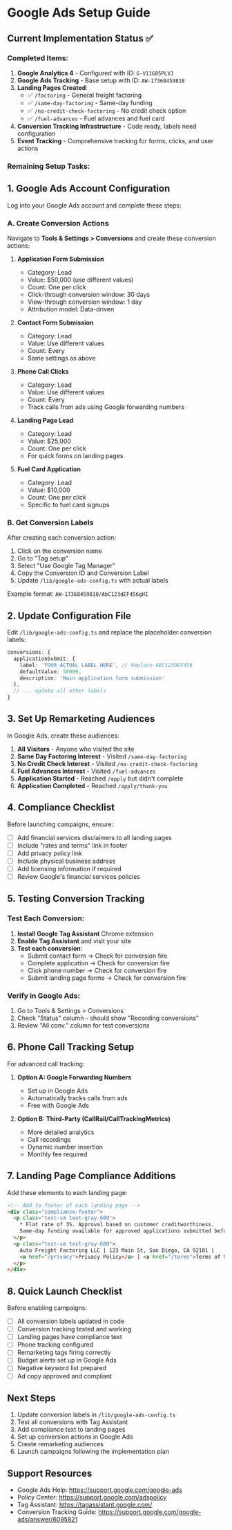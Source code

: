 # Google Ads Setup Guide

## Current Implementation Status ✅

### Completed Items:
1. **Google Analytics 4** - Configured with ID: `G-V11G85PLVJ`
2. **Google Ads Tracking** - Base setup with ID: `AW-17368459818`
3. **Landing Pages Created**:
   - ✅ `/factoring` - General freight factoring
   - ✅ `/same-day-factoring` - Same-day funding
   - ✅ `/no-credit-check-factoring` - No credit check option
   - ✅ `/fuel-advances` - Fuel advances and fuel card
4. **Conversion Tracking Infrastructure** - Code ready, labels need configuration
5. **Event Tracking** - Comprehensive tracking for forms, clicks, and user actions

### Remaining Setup Tasks:

## 1. Google Ads Account Configuration

Log into your Google Ads account and complete these steps:

### A. Create Conversion Actions

Navigate to **Tools & Settings > Conversions** and create these conversion actions:

1. **Application Form Submission**
   - Category: Lead
   - Value: $50,000 (use different values)
   - Count: One per click
   - Click-through conversion window: 30 days
   - View-through conversion window: 1 day
   - Attribution model: Data-driven

2. **Contact Form Submission**
   - Category: Lead
   - Value: Use different values
   - Count: Every
   - Same settings as above

3. **Phone Call Clicks**
   - Category: Lead
   - Value: Use different values
   - Count: Every
   - Track calls from ads using Google forwarding numbers

4. **Landing Page Lead**
   - Category: Lead
   - Value: $25,000
   - Count: One per click
   - For quick forms on landing pages

5. **Fuel Card Application**
   - Category: Lead
   - Value: $10,000
   - Count: One per click
   - Specific to fuel card signups

### B. Get Conversion Labels

After creating each conversion action:
1. Click on the conversion name
2. Go to "Tag setup"
3. Select "Use Google Tag Manager"
4. Copy the Conversion ID and Conversion Label
5. Update `/lib/google-ads-config.ts` with actual labels

Example format: `AW-17368459818/AbC123dEF456gHI`

## 2. Update Configuration File

Edit `/lib/google-ads-config.ts` and replace the placeholder conversion labels:

```typescript
conversions: {
  applicationSubmit: {
    label: 'YOUR_ACTUAL_LABEL_HERE', // Replace ABC123DEF456
    defaultValue: 50000,
    description: 'Main application form submission'
  },
  // ... update all other labels
}
```

## 3. Set Up Remarketing Audiences

In Google Ads, create these audiences:

1. **All Visitors** - Anyone who visited the site
2. **Same Day Factoring Interest** - Visited `/same-day-factoring`
3. **No Credit Check Interest** - Visited `/no-credit-check-factoring`
4. **Fuel Advances Interest** - Visited `/fuel-advances`
5. **Application Started** - Reached `/apply` but didn't complete
6. **Application Completed** - Reached `/apply/thank-you`

## 4. Compliance Checklist

Before launching campaigns, ensure:

- [ ] Add financial services disclaimers to all landing pages
- [ ] Include "rates and terms" link in footer
- [ ] Add privacy policy link
- [ ] Include physical business address
- [ ] Add licensing information if required
- [ ] Review Google's financial services policies

## 5. Testing Conversion Tracking

### Test Each Conversion:

1. **Install Google Tag Assistant** Chrome extension
2. **Enable Tag Assistant** and visit your site
3. **Test each conversion**:
   - Submit contact form → Check for conversion fire
   - Complete application → Check for conversion fire
   - Click phone number → Check for conversion fire
   - Submit landing page forms → Check for conversion fire

### Verify in Google Ads:
1. Go to Tools & Settings > Conversions
2. Check "Status" column - should show "Recording conversions"
3. Review "All conv." column for test conversions

## 6. Phone Call Tracking Setup

For advanced call tracking:

1. **Option A: Google Forwarding Numbers**
   - Set up in Google Ads
   - Automatically tracks calls from ads
   - Free with Google Ads

2. **Option B: Third-Party (CallRail/CallTrackingMetrics)**
   - More detailed analytics
   - Call recordings
   - Dynamic number insertion
   - Monthly fee required

## 7. Landing Page Compliance Additions

Add these elements to each landing page:

```html
<!-- Add to footer of each landing page -->
<div class="compliance-footer">
  <p class="text-sm text-gray-600">
    * Flat rate of 3%. Approval based on customer creditworthiness. 
    Same-day funding available for approved applications submitted before 2PM EST.
  </p>
  <p class="text-sm text-gray-600">
    Auto Freight Factoring LLC | 123 Main St, San Diego, CA 92101 | 
    <a href="/privacy">Privacy Policy</a> | <a href="/terms">Terms of Service</a>
  </p>
</div>
```

## 8. Quick Launch Checklist

Before enabling campaigns:

- [ ] All conversion labels updated in code
- [ ] Conversion tracking tested and working
- [ ] Landing pages have compliance text
- [ ] Phone tracking configured
- [ ] Remarketing tags firing correctly
- [ ] Budget alerts set up in Google Ads
- [ ] Negative keyword list prepared
- [ ] Ad copy approved and compliant

## Next Steps

1. Update conversion labels in `/lib/google-ads-config.ts`
2. Test all conversions with Tag Assistant
3. Add compliance text to landing pages
4. Set up conversion actions in Google Ads
5. Create remarketing audiences
6. Launch campaigns following the implementation plan

## Support Resources

- Google Ads Help: https://support.google.com/google-ads
- Policy Center: https://support.google.com/adspolicy
- Tag Assistant: https://tagassistant.google.com/
- Conversion Tracking Guide: https://support.google.com/google-ads/answer/6095821
